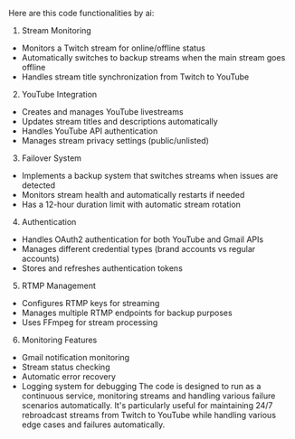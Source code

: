 Here are this code functionalities by ai:

1. Stream Monitoring
- Monitors a Twitch stream for online/offline status
- Automatically switches to backup streams when the main stream goes offline
- Handles stream title synchronization from Twitch to YouTube
2. YouTube Integration
- Creates and manages YouTube livestreams
- Updates stream titles and descriptions automatically
- Handles YouTube API authentication
- Manages stream privacy settings (public/unlisted)
3. Failover System
- Implements a backup system that switches streams when issues are detected
- Monitors stream health and automatically restarts if needed
- Has a 12-hour duration limit with automatic stream rotation
4. Authentication
- Handles OAuth2 authentication for both YouTube and Gmail APIs
- Manages different credential types (brand accounts vs regular accounts)
- Stores and refreshes authentication tokens
5. RTMP Management
- Configures RTMP keys for streaming
- Manages multiple RTMP endpoints for backup purposes
- Uses FFmpeg for stream processing
6. Monitoring Features
- Gmail notification monitoring
- Stream status checking
- Automatic error recovery
- Logging system for debugging
The code is designed to run as a continuous service, monitoring streams and handling various failure scenarios automatically. It's particularly useful for maintaining 24/7 rebroadcast streams from Twitch to YouTube while handling various edge cases and failures automatically.
